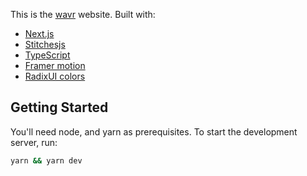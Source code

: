 This is the [wavr]('https://wavr.app') website. Built with:

- [Next.js](https://nextjs.org/)
- [Stitchesjs](https://stitches.dev/)
- [TypeScript](https://www.typescriptlang.org/)
- [Framer motion](https://www.framer.com/motion/)
- [RadixUI colors](https://www.radix-ui.com/colors)

## Getting Started

You'll need node, and yarn as prerequisites. To start the development server, run:

```bash
yarn && yarn dev
```
